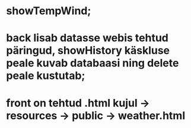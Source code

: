 # showTempWind;
# back lisab datasse webis tehtud päringud, showHistory käskluse peale kuvab databaasi ning delete peale kustutab;
# front on tehtud .html kujul -> resources -> public -> weather.html
